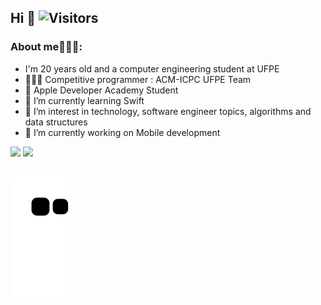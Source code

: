 ## Hi 👋 ![Visitors](https://visitor-badge.glitch.me/badge?page_id=mateuseap.mateuseap)

<!--
**jpcm2/jpcm2** is a ✨ _special_ ✨ repository because its `README.md` (this file) appears on your GitHub profile.

Here are some ideas to get you started:

- 🔭 I’m currently working on ...
- 🌱 I’m currently learning ...
- 👯 I’m looking to collaborate on ...
- 🤔 I’m looking for help with ...
- 💬 Ask me about ...
- 📫 How to reach me: ...
- 😄 Pronouns: ...
- ⚡ Fun fact: ...
-->

### About me👨🏻‍💻:

- I'm 20 years old and a computer engineering student at UFPE
- 👨🏻‍💻 Competitive programmer : ACM-ICPC UFPE Team
- 🍎 Apple Developer Academy Student
- 🌱 I’m currently learning Swift
- 💬 I’m interest in technology, software engineer topics, algorithms and data structures
- 🔭 I’m currently working on Mobile development

<div>
  <img height="180em" src="https://github-readme-stats.vercel.app/api?username=jpcm2&theme=dracula&show_icons=true&count_private=true"/>
  <img height="180em" src="https://github-readme-stats.vercel.app/api/top-langs/?username=jpcm2&layout=compact&theme=dracula&langs_count=16&hide=Jupyter Notebook"/>
</div>

## 

![Snake Animation](https://raw.githubusercontent.com/rafaballerini/rafaballerini/8082840dd4c64b2b8df9e2dc23b1730bbf0c0e73/github-contribution-grid-snake.svg)

## 
